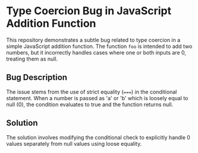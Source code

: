 # Type Coercion Bug in JavaScript Addition Function

This repository demonstrates a subtle bug related to type coercion in a simple JavaScript addition function. The function `foo` is intended to add two numbers, but it incorrectly handles cases where one or both inputs are 0, treating them as null.

## Bug Description

The issue stems from the use of strict equality (`===`) in the conditional statement.  When a number is passed as 'a' or 'b' which is loosely equal to null (0), the condition evaluates to true and the function returns null.

## Solution

The solution involves modifying the conditional check to explicitly handle 0 values separately from null values using loose equality.